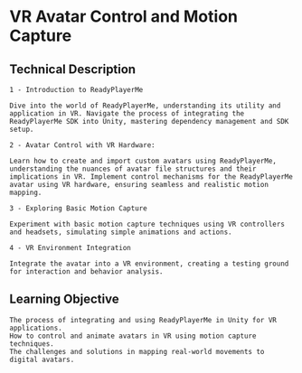# VR Avatar Control and Motion Capture

## Technical Description

    1 - Introduction to ReadyPlayerMe

    Dive into the world of ReadyPlayerMe, understanding its utility and application in VR. Navigate the process of integrating the ReadyPlayerMe SDK into Unity, mastering dependency management and SDK setup.

    2 - Avatar Control with VR Hardware:

    Learn how to create and import custom avatars using ReadyPlayerMe, understanding the nuances of avatar file structures and their implications in VR. Implement control mechanisms for the ReadyPlayerMe avatar using VR hardware, ensuring seamless and realistic motion mapping.

    3 - Exploring Basic Motion Capture

    Experiment with basic motion capture techniques using VR controllers and headsets, simulating simple animations and actions.

    4 - VR Environment Integration

    Integrate the avatar into a VR environment, creating a testing ground for interaction and behavior analysis.

## Learning Objective

    The process of integrating and using ReadyPlayerMe in Unity for VR applications.
    How to control and animate avatars in VR using motion capture techniques.
    The challenges and solutions in mapping real-world movements to digital avatars.
